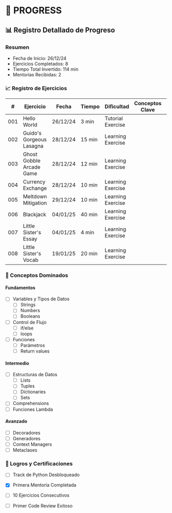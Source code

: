 # 📝 PROGRESS

## 📊 Registro Detallado de Progreso

### Resumen

- Fecha de Inicio: 26/12/24
- Ejercicios Completados: 8
- Tiempo Total Invertido: 114 min
- Mentorías Recibidas: 2

### 📈 Registro de Ejercicios

| #   | Ejercicio                | Fecha    | Tiempo | Dificultad        | Conceptos Clave | Recursos Útiles | Notas |
|-----|--------------------------|----------|--------|-------------------|-----------------|-----------------|-------|
| 001 | Hello World              | 26/12/24 | 3 min  | Tutorial Exercise |                 |                 |       |
| 002 | Guido's Gorgeous Lasagna | 28/12/24 | 15 min | Learning Exercise |                 |                 |       |
| 003 | Ghost Gobble Arcade Game | 28/12/24 | 12 min | Learning Exercise |                 |                 |       |
| 004 | Currency Exchange        | 28/12/24 | 10 min | Learning Exercise |                 |                 |       |
| 005 | Meltdown Mitigation      | 29/12/24 | 10 min | Learning Exercise |                 |                 |       |
| 006 | Blackjack                | 04/01/25 | 40 min | Learning Exercise |                 |                 |       |
| 007 | Little Sister's Essay    | 04/01/25 | 4 min  | Learning Exercise |                 |                 |       |
| 008 | Little Sister's Vocab    | 19/01/25 | 20 min | Learning Exercise |                 |                 |       |

### 🎯 Conceptos Dominados

#### Fundamentos

- [ ] Variables y Tipos de Datos
    - [ ] Strings
    - [ ] Numbers
    - [ ] Booleans
- [ ] Control de Flujo
    - [ ] if/else
    - [ ] loops
- [ ] Funciones
    - [ ] Parámetros
    - [ ] Return values

#### Intermedio

- [ ] Estructuras de Datos
    - [ ] Lists
    - [ ] Tuples
    - [ ] Dictionaries
    - [ ] Sets
- [ ] Comprehensions
- [ ] Funciones Lambda

#### Avanzado

- [ ] Decoradores
- [ ] Generadores
- [ ] Context Managers
- [ ] Metaclases

### 🌟 Logros y Certificaciones

- [ ] Track de Python Desbloqueado
- [x] Primera Mentoría Completada
- [ ] 10 Ejercicios Consecutivos
- [ ] Primer Code Review Exitoso


